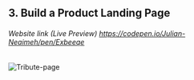 ## 3. Build a Product Landing Page
###### Website link (Live Preview) https://codepen.io/Julian-Neaimeh/pen/Exbeeqe

![Tribute-page](https://github.com/JulianNeaimeh/FreeCodeCamp-Responsive-Web-Design-Certification-Projects/blob/main/Images/3.%20Product%20Landing%20Page.png)
